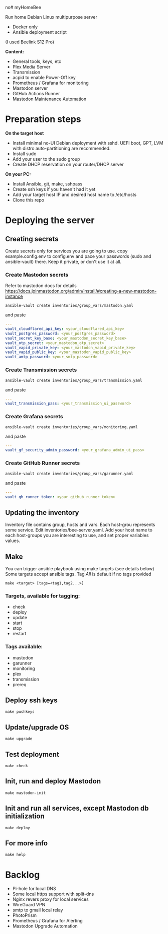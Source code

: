 no# myHomeBee

Run home Debian Linux multipurpose server

- Docker only
- Ansible deployment script

(I used Beelink S12 Pro)

**Content:**
- General tools, keys, etc
- Plex Media Server
- Transmission
- acpid to enable Power-Off key
- Prometheus / Grafana for monitoring
- Mastodon server
- GitHub Actions Runner
- Mastodon Maintenance Automation 

# Preparation steps

**On the target host**
- Install minimal no-UI Debian deployment with sshd. UEFI boot, GPT, LVM with distro auto-partitioning are recommended.
- Install sudo
- Add your user to the sudo group
- Create DHCP reservation on your router/DHCP server

**On your PC:**
- Install Ansible, git, make, sshpass
- Create ssh keys if you haven't had it yet
- Add your target host IP and desired host name to /etc/hosts
- Clone this repo

# Deploying the server

## Creating secrets
Create secrets only for services you are going to use.
copy example.config.env to config.env and pace your passwords (sudo and ansible-vault) there. Keep it private, or don't use it at all.

### Create Mastodon secrets
Refer to mastodon docs for details https://docs.joinmastodon.org/admin/install/#creating-a-new-mastodon-instance

```shell
ansible-vault create inventories/group_vars/mastodon.yaml
```
and paste
```yaml
---
vault_cloudflared_api_key: <your_cloudflared_api_key>
vault_postgres_password: <your_postgres_password>
vault_secret_key_base: <your_mastodon_secret_key_base>
vault_otp_secret: <your_mastodon_otp_secret>
vault_vapid_private_key: <your_mastodon_vapid_private_key>
vault_vapid_public_key: <your_mastodon_vapid_public_key>
vault_amtp_password: <your_smtp_password>
```
### Create Transmission secrets
```shell
ansible-vault create inventories/group_vars/transmission.yaml
```
and paste
```yaml 
---
vault_transmission_pass: <your_transmission_ui_password>
```
### Create Grafana secrets
```shell
ansible-vault create inventories/group_vars/monitoring.yaml
```
and paste
```yaml
---
vault_gf_security_admin_password: <your_grafana_admin_ui_pass>
```
### Create GitHub Runner secrets
```shell
ansible-vault create inventories/group_vars/garunner.yaml
```
and paste
```yaml
---
vault_gh_runner_token: <your_github_runner_token>
```

## Updating the inventory
Inventory file contains group, hosts and vars.
Each host-grou represents some service.
Edit inventories/bee-server.yaml. Add your host name to each host-groups you are interesting to use, and set proper variables values. 

## Make 
You can trigger ansible playbook using make targets (see details below)
Some targets accept ansible tags. Tag *All* is default if no tags provided

```shell
make <target> [tags=<tag1,tag2...>]
```
### Targets, available for tagging:
- check
- deploy
- update
- start
- stop
- restart

### Tags available:
- mastodon
- garunner
- monitoring
- plex
- transmission
- prereq

## Deploy ssh keys
```shell
make pushkeys
```
## Update/upgrade OS
```shell
make upgrade
```

## Test deployment
```shell
make check
```
## Init, run and deploy Mastodon
```shell 
make mastodon-init
```

## Init and run all services, except Mastodon db initialization
```shell 
make deploy
```

## For more info
```shell 
make help
```

# Backlog
- Pi-hole for local DNS
- Some local https support with split-dns
- Nginx revers proxy for local services
- WireGuard VPN
- smtp to gmail local relay
- PhotoPrism
- Prometheus / Grafana for Alerting
- Mastodon Upgrade Automation